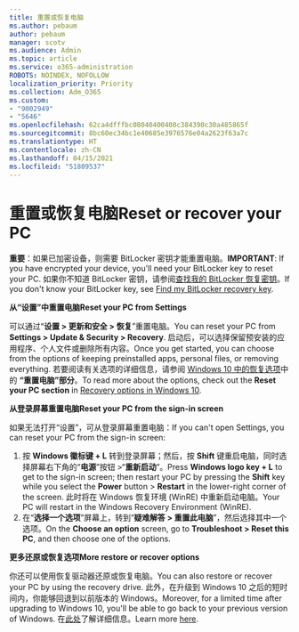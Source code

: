 ```yaml
---
title: 重置或恢复电脑
ms.author: pebaum
author: pebaum
manager: scotv
ms.audience: Admin
ms.topic: article
ms.service: o365-administration
ROBOTS: NOINDEX, NOFOLLOW
localization_priority: Priority
ms.collection: Adm_O365
ms.custom:
- "9002949"
- "5646"
ms.openlocfilehash: 62ca4dfffbc08040400400c384390c30a485865f
ms.sourcegitcommit: 8bc60ec34bc1e40685e3976576e04a2623f63a7c
ms.translationtype: HT
ms.contentlocale: zh-CN
ms.lasthandoff: 04/15/2021
ms.locfileid: "51809537"
---
```

# <a name="reset-or-recover-your-pc"></a><span data-ttu-id="53a8e-102">重置或恢复电脑</span><span class="sxs-lookup"><span data-stu-id="53a8e-102">Reset or recover your PC</span></span>

<span data-ttu-id="53a8e-103">**重要**：如果已加密设备，则需要 BitLocker 密钥才能重置电脑。</span><span class="sxs-lookup"><span data-stu-id="53a8e-103">**IMPORTANT**: If you have encrypted your device, you'll need your BitLocker key to reset your PC.</span></span> <span data-ttu-id="53a8e-104">如果你不知道 BitLocker 密钥，请参阅[查找我的 BitLocker 恢复密钥](https://support.microsoft.com/help/4026181/windows-10-find-my-bitlocker-recovery-key)。</span><span class="sxs-lookup"><span data-stu-id="53a8e-104">If you don't know your BitLocker key, see [Find my BitLocker recovery key](https://support.microsoft.com/help/4026181/windows-10-find-my-bitlocker-recovery-key).</span></span>

<span data-ttu-id="53a8e-105">**从“设置”中重置电脑**</span><span class="sxs-lookup"><span data-stu-id="53a8e-105">**Reset your PC from Settings**</span></span>

<span data-ttu-id="53a8e-106">可以通过“**设置 > 更新和安全 > 恢复**”重置电脑。</span><span class="sxs-lookup"><span data-stu-id="53a8e-106">You can reset your PC from **Settings > Update & Security > Recovery**.</span></span> <span data-ttu-id="53a8e-107">启动后，可以选择保留预安装的应用程序、个人文件或删除所有内容。</span><span class="sxs-lookup"><span data-stu-id="53a8e-107">Once you get started, you can choose from the options of keeping preinstalled apps, personal files, or removing everything.</span></span> <span data-ttu-id="53a8e-108">若要阅读有关选项的详细信息，请参阅 [Windows 10 中的恢复选项](https://support.microsoft.com/help/12415/windows-10-recovery-options)中的 **“重置电脑”部分**。</span><span class="sxs-lookup"><span data-stu-id="53a8e-108">To read more about the options, check out the **Reset your PC section** in [Recovery options in Windows 10](https://support.microsoft.com/help/12415/windows-10-recovery-options).</span></span>

<span data-ttu-id="53a8e-109">**从登录屏幕重置电脑**</span><span class="sxs-lookup"><span data-stu-id="53a8e-109">**Reset your PC from the sign-in screen**</span></span>

<span data-ttu-id="53a8e-110">如果无法打开“设置”，可从登录屏幕重置电脑：</span><span class="sxs-lookup"><span data-stu-id="53a8e-110">If you can't open Settings, you can reset your PC from the sign-in screen:</span></span>

1. <span data-ttu-id="53a8e-111">按 **Windows 徽标键 + L** 转到登录屏幕；然后，按 **Shift** 键重启电脑，同时选择屏幕右下角的“**电源**”按钮 >“**重新启动**”。</span><span class="sxs-lookup"><span data-stu-id="53a8e-111">Press **Windows logo key + L** to get to the sign-in screen; then restart your PC by pressing the **Shift** key while you select the **Power** button > **Restart** in the lower-right corner of the screen.</span></span> <span data-ttu-id="53a8e-112">此时将在 Windows 恢复环境 (WinRE) 中重新启动电脑。</span><span class="sxs-lookup"><span data-stu-id="53a8e-112">Your PC will restart in the Windows Recovery Environment (WinRE).</span></span>
2. <span data-ttu-id="53a8e-113">在“**选择一个选项**”屏幕上，转到“**疑难解答 > 重置此电脑**”，然后选择其中一个选项。</span><span class="sxs-lookup"><span data-stu-id="53a8e-113">On the **Choose an option** screen, go to **Troubleshoot > Reset this PC**, and then choose one of the options.</span></span>

<span data-ttu-id="53a8e-114">**更多还原或恢复选项**</span><span class="sxs-lookup"><span data-stu-id="53a8e-114">**More restore or recover options**</span></span>

<span data-ttu-id="53a8e-115">你还可以使用恢复驱动器还原或恢复电脑。</span><span class="sxs-lookup"><span data-stu-id="53a8e-115">You can also restore or recover your PC by using the recovery drive.</span></span> <span data-ttu-id="53a8e-116">此外，在升级到 Windows 10 之后的短时间内，你能够回退到以前版本的 Windows。</span><span class="sxs-lookup"><span data-stu-id="53a8e-116">Moreover, for a limited time after upgrading to Windows 10, you'll be able to go back to your previous version of Windows.</span></span> <span data-ttu-id="53a8e-117">在[此处](https://support.microsoft.com/help/12415/windows-10-recovery-options)了解详细信息。</span><span class="sxs-lookup"><span data-stu-id="53a8e-117">Learn more [here](https://support.microsoft.com/help/12415/windows-10-recovery-options).</span></span>
